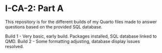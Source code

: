 # I-CA-2: Part A
This repository is for the different builds of my Quarto files made to answer questions based on the provided SQL database.

Build 1 - Very basic, early build. Packages installed, SQL database linked to QMD.
Build 2 - Some formatting adjusting, database display issues resolved.

